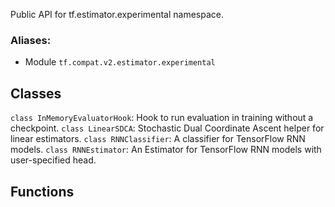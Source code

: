 Public API for tf.estimator.experimental namespace.
### Aliases:
- Module `tf.compat.v2.estimator.experimental`
## Classes
`class InMemoryEvaluatorHook`: Hook to run evaluation in training without a checkpoint.
`class LinearSDCA`: Stochastic Dual Coordinate Ascent helper for linear estimators.
`class RNNClassifier`: A classifier for TensorFlow RNN models.
`class RNNEstimator`: An Estimator for TensorFlow RNN models with user-specified head.
## Functions
